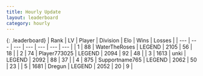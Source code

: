 ```yaml
---
title: Hourly Update
layout: leaderboard
category: hourly
---
```


{: .leaderboard}
| Rank | LV | Player | Division | Elo | Wins | Losses |
| --- | --- | --- | --- | --- | --- | --- |
| <span data-change="0">1</span> | 88 | <span title="ID: 773086">WaterTheRoses</span> | LEGEND | <span data-change="0">2105</span> | <span data-change="0">56</span> | <span data-change="0">18</span> |
| <span data-change="0">2</span> | 74 | <span title="ID: 773025">Player773025</span> | LEGEND | <span data-change="0">2094</span> | <span data-change="0">92</span> | <span data-change="0">48</span> |
| <span data-change="0">3</span> | 1613 | <span title="ID: 692745">unki</span> | LEGEND | <span data-change="0">2092</span> | <span data-change="0">88</span> | <span data-change="0">37</span> |
| <span data-change="0">4</span> | 875 | <span title="ID: 188640">Supportname765</span> | LEGEND | <span data-change="0">2062</span> | <span data-change="0">50</span> | <span data-change="0">23</span> |
| <span data-change="0">5</span> | 1681 | <span title="ID: 337810">Dregun</span> | LEGEND | <span data-change="0">2052</span> | <span data-change="0">20</span> | <span data-change="0">9</span> |